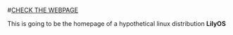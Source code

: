 #[CHECK THE WEBPAGE](https://ayushmanbilasthakur.github.io/ReallySimpleParallexEffect/index.html)

This is going to be the homepage of a hypothetical linux distribution **LilyOS**